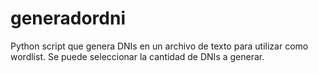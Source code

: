 # generadordni
Python script que genera DNIs en un archivo de texto para utilizar como wordlist. Se puede seleccionar la cantidad de DNIs a generar.
